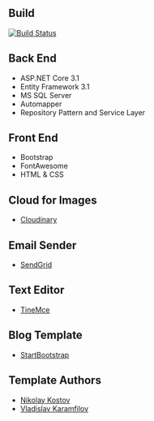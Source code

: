 ## Build
[![Build Status](https://dev.azure.com/StoyanShopov/StoyanShopov/_apis/build/status/StoyanShopov.MyBlog?branchName=master&jobName=Job)](https://dev.azure.com/StoyanShopov/StoyanShopov/_apis/build/status/StoyanShopov.MyBlog?branchName=master&jobName=Job)

## Back End
- ASP.NET Core 3.1
- Entity Framework 3.1
- MS SQL Server
- Automapper
- Repository Pattern and Service Layer

## Front End
- Bootstrap
- FontAwesome
- HTML & CSS

## Cloud for Images
- [Cloudinary](https://cloudinary.com/)

## Email Sender
- [SendGrid](https://sendgrid.com/)

## Text Editor
- [TineMce](https://www.tiny.cloud/)

## Blog Template
- [StartBootstrap](https://startbootstrap.com/themes/clean-blog/)

## Template Authors

- [Nikolay Kostov](https://github.com/NikolayIT)
- [Vladislav Karamfilov](https://github.com/vladislav-karamfilov)
